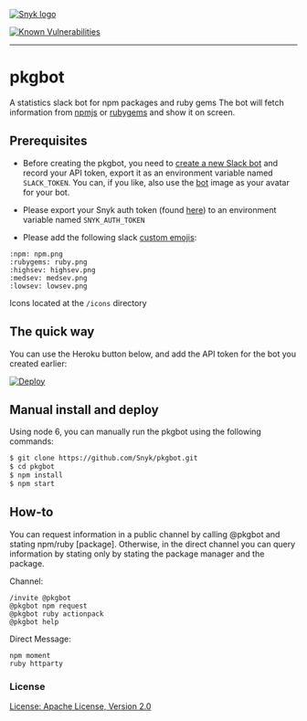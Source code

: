 [![Snyk logo](https://snyk.io/style/asset/logo/snyk-print.svg)](https://snyk.io)

[![Known Vulnerabilities](https://snyk.io/test/github/snyk/pkgbot/badge.svg)](https://snyk.io/test/github/snyk/pkgbot)

***

# pkgbot
A statistics slack bot for npm packages and ruby gems
The bot will fetch information from [npmjs](https://npmjs.com) or [rubygems](https://rubygems.org) and show it on screen.

## Prerequisites

- Before creating the pkgbot, you need to [create a new Slack bot](https://my.slack.com/services/new/bot) and record your API token, export it as an environment variable named `SLACK_TOKEN`. You can, if you like, also use the [bot](https://github.com/Snyk/pkgbot/master/icon.png) image as your avatar for your bot.

- Please export your Snyk auth token (found [here](https://snyk.io/account/)) to an environment variable named `SNYK_AUTH_TOKEN`

- Please add the following slack [custom emojis](https://my.slack.com/customize/emoji):
```text
:npm: npm.png
:rubygems: ruby.png
:highsev: highsev.png
:medsev: medsev.png
:lowsev: lowsev.png
```
Icons located at the `/icons` directory
## The quick way

You can use the Heroku button below, and add the API token for the bot you created earlier:

[![Deploy](https://www.herokucdn.com/deploy/button.svg)](https://heroku.com/deploy?template=https://github.com/Snyk/pkgbot/)

## Manual install and deploy

Using node 6, you can manually run the pkgbot using the following commands:

```bash
$ git clone https://github.com/Snyk/pkgbot.git
$ cd pkgbot
$ npm install
$ npm start
```

## How-to

You can request information in a public channel by calling @pkgbot and stating npm/ruby [package].
Otherwise, in the direct channel you can query information by stating only by stating the package manager and the package.

Channel:
```text
/invite @pkgbot
@pkgbot npm request
@pkgbot ruby actionpack
@pkgbot help
```

Direct Message:
```text
npm moment
ruby httparty
```


### License

[License: Apache License, Version 2.0](LICENSE)
